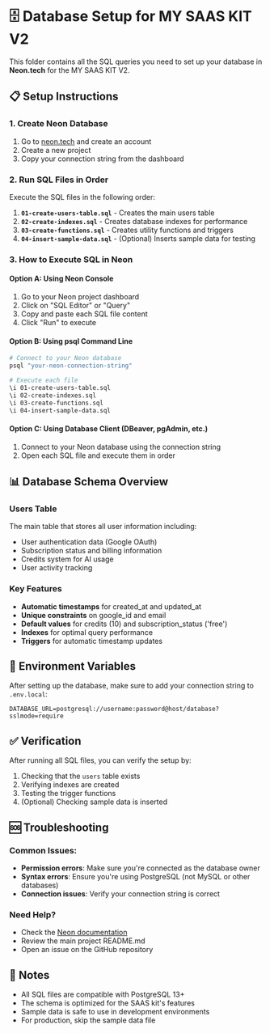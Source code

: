 # 🗄️ Database Setup for MY SAAS KIT V2

This folder contains all the SQL queries you need to set up your database in **Neon.tech** for the MY SAAS KIT V2.

## 📋 Setup Instructions

### 1. **Create Neon Database**

1. Go to [neon.tech](https://neon.tech/) and create an account
2. Create a new project
3. Copy your connection string from the dashboard

### 2. **Run SQL Files in Order**

Execute the SQL files in the following order:

1. **`01-create-users-table.sql`** - Creates the main users table
2. **`02-create-indexes.sql`** - Creates database indexes for performance
3. **`03-create-functions.sql`** - Creates utility functions and triggers
4. **`04-insert-sample-data.sql`** - (Optional) Inserts sample data for testing

### 3. **How to Execute SQL in Neon**

#### Option A: Using Neon Console

1. Go to your Neon project dashboard
2. Click on "SQL Editor" or "Query"
3. Copy and paste each SQL file content
4. Click "Run" to execute

#### Option B: Using psql Command Line

```bash
# Connect to your Neon database
psql "your-neon-connection-string"

# Execute each file
\i 01-create-users-table.sql
\i 02-create-indexes.sql
\i 03-create-functions.sql
\i 04-insert-sample-data.sql
```

#### Option C: Using Database Client (DBeaver, pgAdmin, etc.)

1. Connect to your Neon database using the connection string
2. Open each SQL file and execute them in order

## 📊 Database Schema Overview

### Users Table

The main table that stores all user information including:

- User authentication data (Google OAuth)
- Subscription status and billing information
- Credits system for AI usage
- User activity tracking

### Key Features

- **Automatic timestamps** for created_at and updated_at
- **Unique constraints** on google_id and email
- **Default values** for credits (10) and subscription_status ('free')
- **Indexes** for optimal query performance
- **Triggers** for automatic timestamp updates

## 🔧 Environment Variables

After setting up the database, make sure to add your connection string to `.env.local`:

```env
DATABASE_URL=postgresql://username:password@host/database?sslmode=require
```

## ✅ Verification

After running all SQL files, you can verify the setup by:

1. Checking that the `users` table exists
2. Verifying indexes are created
3. Testing the trigger functions
4. (Optional) Checking sample data is inserted

## 🆘 Troubleshooting

### Common Issues:

- **Permission errors**: Make sure you're connected as the database owner
- **Syntax errors**: Ensure you're using PostgreSQL (not MySQL or other databases)
- **Connection issues**: Verify your connection string is correct

### Need Help?

- Check the [Neon documentation](https://neon.tech/docs)
- Review the main project README.md
- Open an issue on the GitHub repository

## 📝 Notes

- All SQL files are compatible with PostgreSQL 13+
- The schema is optimized for the SAAS kit's features
- Sample data is safe to use in development environments
- For production, skip the sample data file
